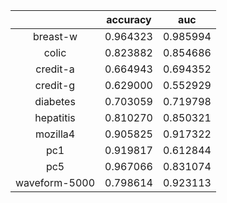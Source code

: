 | |accuracy|auc|
|:---:|:---:|:---:|
|breast-w|0.964323|0.985994|
|colic|0.823882|0.854686|
|credit-a|0.664943|0.694352|
|credit-g|0.629000|0.552929|
|diabetes|0.703059|0.719798|
|hepatitis|0.810270|0.850321|
|mozilla4|0.905825|0.917322|
|pc1|0.919817|0.612844|
|pc5|0.967066|0.831074|
|waveform-5000|0.798614|0.923113|
